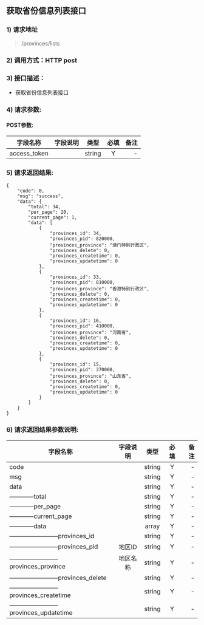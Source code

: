 ## 获取省份信息列表接口

### 1) 请求地址

>/provinces/lists

### 2) 调用方式：HTTP post

### 3) 接口描述：

* 获取省份信息列表接口

### 4) 请求参数:


#### POST参数:
|字段名称       |字段说明         |类型            |必填            |备注     |
| -------------|:--------------:|:--------------:|:--------------:| ------:|
|access_token||string|Y|-|



### 5) 请求返回结果:

```
{
    "code": 0,
    "msg": "success",
    "data": {
        "total": 34,
        "per_page": 20,
        "current_page": 1,
        "data": [
            {
                "provinces_id": 34,
                "provinces_pid": 820000,
                "provinces_province": "澳门特别行政区",
                "provinces_delete": 0,
                "provinces_createtime": 0,
                "provinces_updatetime": 0
            },
            {
                "provinces_id": 33,
                "provinces_pid": 810000,
                "provinces_province": "香港特别行政区",
                "provinces_delete": 0,
                "provinces_createtime": 0,
                "provinces_updatetime": 0
            },
            {
                "provinces_id": 16,
                "provinces_pid": 410000,
                "provinces_province": "河南省",
                "provinces_delete": 0,
                "provinces_createtime": 0,
                "provinces_updatetime": 0
            },
            {
                "provinces_id": 15,
                "provinces_pid": 370000,
                "provinces_province": "山东省",
                "provinces_delete": 0,
                "provinces_createtime": 0,
                "provinces_updatetime": 0
            }
        ]
    }
}
```


### 6) 请求返回结果参数说明:
|字段名称       |字段说明         |类型            |必填            |备注     |
| -------------|:--------------:|:--------------:|:--------------:| ------:|
|code||string|Y|-|
|msg||string|Y|-|
|data||string|Y|-|
|————total||string|Y|-|
|————per_page||string|Y|-|
|————current_page||string|Y|-|
|————data||array|Y|-|
|————————provinces_id||string|Y|-|
|————————provinces_pid|地区ID|string|Y|-|
|————————provinces_province|地区名称|string|Y|-|
|————————provinces_delete||string|Y|-|
|————————provinces_createtime||string|Y|-|
|————————provinces_updatetime||string|Y|-|

